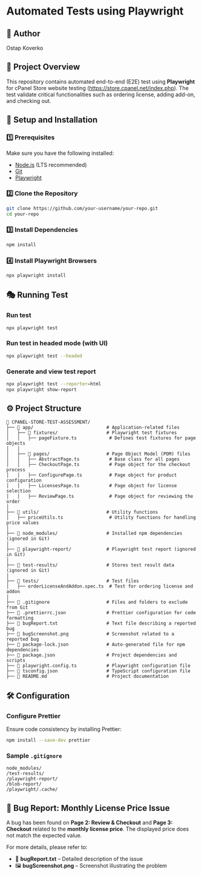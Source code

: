 # Automated Tests using Playwright

## 📝 Author

Ostap Koverko

## 📌 Project Overview

This repository contains automated end-to-end (E2E) test using **Playwright** for cPanel Store website testing (https://store.cpanel.net/index.php). The test validate critical functionalities such as ordering license, adding add-on, and checking out.

## 🚀 Setup and Installation

### 1️⃣ Prerequisites

Make sure you have the following installed:

- [Node.js](https://nodejs.org/) (LTS recommended)
- [Git](https://git-scm.com/)
- [Playwright](https://playwright.dev/)

### 2️⃣ Clone the Repository

```sh
git clone https://github.com/your-username/your-repo.git
cd your-repo
```

### 3️⃣ Install Dependencies

```sh
npm install
```

### 4️⃣ Install Playwright Browsers

```sh
npx playwright install
```

## 🎭 Running Test

### Run test

```sh
npx playwright test
```

### Run test in headed mode (with UI)

```sh
npx playwright test --headed
```

### Generate and view test report

```sh
npx playwright test --reporter=html
npx playwright show-report
```

## ⚙️ Project Structure

```
📂 CPANEL-STORE-TEST-ASSESSMENT/
├── 📂 app/                           # Application-related files
│   ├── 📂 fixtures/                  # Playwright test fixtures
│   │   ├── pageFixture.ts            # Defines test fixtures for page objects
│   │
│   ├── 📂 pages/                     # Page Object Model (POM) files
│   │   ├── AbstractPage.ts           # Base class for all pages
│   │   ├── CheckoutPage.ts           # Page object for the checkout process
│   │   ├── ConfigurePage.ts          # Page object for product configuration
│   │   ├── LicensesPage.ts           # Page object for license selection
│   │   ├── ReviewPage.ts             # Page object for reviewing the order
│
├── 📂 utils/                         # Utility functions
│   ├── priceUtils.ts                 # Utility functions for handling price values
│
├── 📂 node_modules/                  # Installed npm dependencies (ignored in Git)
│
├── 📂 playwright-report/             # Playwright test report (ignored in Git)
│
├── 📂 test-results/                  # Stores test result data (ignored in Git)
│
├── 📂 tests/                         # Test files
│   ├── orderLicenseAndAddon.spec.ts  # Test for ordering license and addon
│
├── 📜 .gitignore                     # Files and folders to exclude from Git
├── 📜 .prettierrc.json               # Prettier configuration for code formatting
├── 📜 bugReport.txt                  # Text file describing a reported bug
├── 📜 bugScreenshot.png              # Screenshot related to a reported bug
├── 📜 package-lock.json              # Auto-generated file for npm dependencies
├── 📜 package.json                   # Project dependencies and scripts
├── 📜 playwright.config.ts           # Playwright configuration file
├── 📜 tsconfig.json                  # TypeScript configuration file
├── 📜 README.md                      # Project documentation

```

## 🛠️ Configuration

### Configure Prettier

Ensure code consistency by installing Prettier:

```sh
npm install --save-dev prettier
```

### Sample `.gitignore`

```gitignore
node_modules/
/test-results/
/playwright-report/
/blob-report/
/playwright/.cache/
```

## 🐞 Bug Report: Monthly License Price Issue

A bug has been found on **Page 2: Review & Checkout** and **Page 3: Checkout** related to the **monthly license price**. The displayed price does not match the expected value.

For more details, please refer to:

- 📄 **bugReport.txt** – Detailed description of the issue
- 🖼️ **bugScreenshot.png** – Screenshot illustrating the problem

